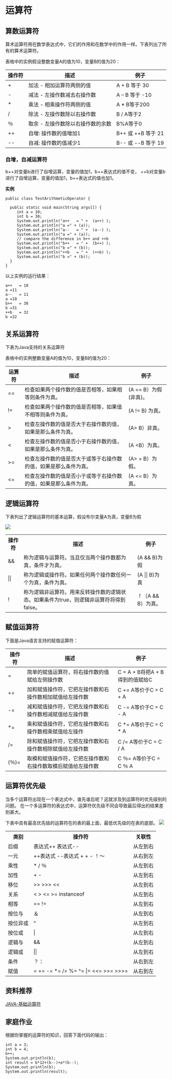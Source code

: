 # 运算符

## 算数运算符
算术运算符用在数学表达式中，它们的作用和在数学中的作用一样。下表列出了所有的算术运算符。

表格中的实例假设整数变量A的值为10，变量B的值为20：

|操作符|描述|例子|
|-----|----|----|
|+	|加法 - 相加运算符两侧的值|	A + B 等于 30|
|-	|减法 - 左操作数减去右操作数|A – B 等于 -10|
|*	|乘法 - 相乘操作符两侧的值|A * B等于200|
|/	|除法 - 左操作数除以右操作数|B / A等于2|
|％	|取余 - 左操作数除以右操作数的余数|B%A等于0|
|++	|自增: 操作数的值增加1|B++ 或 ++B 等于 21|
|--	|自减: 操作数的值减少1|B-- 或 --B 等于 19|


### 自增，自减运算符
b++对变量b进行了自增运算，变量的值加1，b++表达式的值不变，
++b对变量b进行了自增运算，变量的值加1，b++表达式的值也加1。

**实例**
```
public class TestArithmeticOperator {

  public static void main(String args[]) {
     int a = 10;
     int b = 30;
     System.out.println("a++   = " +  (a++) );
     System.out.println("a =" + (a));
     System.out.println("a--   = " +  (a--) );
     System.out.println("a =" + (a));
     // compare the difference in b++ and ++b
     System.out.println("b++   = " +  (b++) );
     System.out.println("b =" + (b));
     System.out.println("++b   = " +  (++b) );
     System.out.println("b =" + (b));
  }
}
```
以上实例的运行结果：
```
a++   = 10
a =11
a--   = 11
a =10
b++   = 30
b =31
++b   = 32
b =32

```

## 关系运算符
下表为Java支持的关系运算符

表格中的实例整数变量A的值为10，变量B的值为20：


|运算符|	描述|	例子|
|-----|-----|------|
|==	|检查如果两个操作数的值是否相等，如果相等则条件为真。|(A == B）为假(非真)。|
|!=	|检查如果两个操作数的值是否相等，如果值不相等则条件为真。|(A != B) 为真。|
|\>|检查左操作数的值是否大于右操作数的值，如果是那么条件为真。|(A> B）非真。|
|< 	|检查左操作数的值是否小于右操作数的值，如果是那么条件为真。|(A <B）为真。|
|\>=|检查左操作数的值是否大于或等于右操作数的值，如果是那么条件为真。	|(A> = B）为假。|
|<=	|检查左操作数的值是否小于或等于右操作数的值，如果是那么条件为真。|(A <= B）为真。|

## 逻辑运算符
下表列出了逻辑运算符的基本运算，假设布尔变量A为真，变量B为假

![](http://wx2.sinaimg.cn/large/006gcYUpgy1fyed3zxbawj30zc0b040v.jpg)
<table>
        <tr>
            <th>操作符</th>
            <th>描述</th>
            <th>例子</th>
        </tr>
        <tr>
            <td>&&</td>
            <td>称为逻辑与运算符。当且仅当两个操作数都为真，条件才为真。</td>
            <td>(A && B)为假</td>
        </tr>
        <tr>
            <td>||</td>
            <td>称为逻辑或操作符。如果任何两个操作数任何一个为真，条件为真。</td>
            <td>(A || B)为真</td>
        </tr>
        <tr>
            <td>!</td>
            <td>称为逻辑非运算符。用来反转操作数的逻辑状态。如果条件为true，则逻辑非运算符将得到false。</td>
            <td>！（A && B）为真。</td>
        </tr>
</table>


## 赋值运算符
下面是Java语言支持的赋值运算符：

|操作符|	描述	|例子|
|-----|-----|-----|
|=	|简单的赋值运算符，将右操作数的值赋给左侧操作数	|C = A + B将把A + B得到的值赋给C|
|+=|	加和赋值操作符，它把左操作数和右操作数相加赋值给左操作数|	C += A等价于C = C + A|
|-=|	减和赋值操作符，它把左操作数和右操作数相减赋值给左操作数|	C -= A等价于C = C - A|
|*=|	乘和赋值操作符，它把左操作数和右操作数相乘赋值给左操作|	C *= A等价于C = C * A|
|/=|	除和赋值操作符，它把左操作数和右操作数相除赋值给左操作数|	C /= A等价于C = C / A|
|(％)=|	取模和赋值操作符，它把左操作数和右操作数取模后赋值给左操作数|	C ％= A等价于C = C ％ A|

## 运算符优先级
当多个运算符出现在一个表达式中，谁先谁后呢？这就涉及到运算符的优先级别的问题。
在一个多运算符的表达式中，运算符优先级不同会导致最后得出的结果差别甚大。

下表中具有最高优先级的运算符在的表的最上面，最低优先级的在表的底部。
![](http://wx3.sinaimg.cn/large/006gcYUpgy1fyedlgu8ipj30ys0pktc8.jpg)
<table>
        <tr>
            <th>类别</th>
            <th>操作符</th>
            <th>关联性</th>
        </tr>
        <tr>
            <td>后缀</td>
            <td>表达式++ 表达式--</td>
            <td>从左到右</td>
        </tr>
        <tr>
            <td>一元</td>
            <td>++表达式 --表达式 + + - ！〜</td>
            <td>从右到左</td>
        </tr>
        <tr>
            <td>乘性</td>
            <td>* / ％</td>
            <td>从左到右</td>
        </tr>
        <tr>
            <td>加性</td>
            <td>+ -</td>
            <td>从左到右</td>
        </tr>
        <tr>
            <td>移位</td>
            <td>>> >>>  <<</td>
            <td>从左到右</td>
        </tr>
        <tr>
            <td>关系</td>
            <td>< > <= >= instanceof</td>
            <td>从左到右</td>
        </tr>
        <tr>
            <td>相等</td>
            <td>==  !=</td>
            <td>从左到右</td>
        </tr>
        <tr>
            <td>按位与</td>
            <td>＆</td>
            <td>从左到右</td>
        </tr>
        <tr>
            <td>按位异或</td>
            <td>^</td>
            <td>从左到右</td>
        </tr>
        <tr>
            <td>按位或</td>
            <td>|</td>
            <td>从左到右</td>
        </tr>
        <tr>
            <td>逻辑与</td>
            <td>&&</td>
            <td>从左到右</td>
        </tr>
        <tr>
            <td>逻辑或</td>
            <td>||</td>
            <td>从左到右</td>
        </tr>
        <tr>
            <td>条件</td>
            <td>？：</td>
            <td>从右到左</td>
        </tr>
        <tr>
            <td>赋值</td>
            <td>= += -= *= /= %= ^= |= <<= >>= >>>=</td>
            <td>从右到左</td>
        </tr>
</table>

## 资料推荐

[JAVA-基础运算符](https://www.tutorialspoint.com/java/java_basic_operators.htm)

## 家庭作业
根据你掌握的运算符的知识，回答下面代码的输出：
```
int a = 3;
int b = 4;
b++;
System.out.println(b);
int result = b*12+(b--)+a*(b--);
System.out.println(b);
System.out.println(result);
```